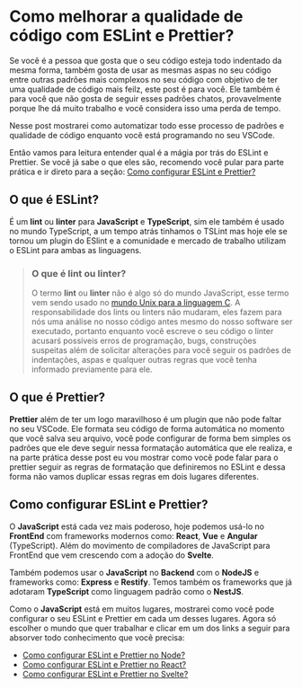 # Como melhorar a qualidade de código com ESLint e Prettier?

Se você é a pessoa que gosta que o seu código esteja todo indentado da mesma forma, também gosta de usar as mesmas aspas no seu código entre outras padrões mais complexos no seu código com objetivo de ter uma qualidade de código mais feilz, este post é para você. Ele também é para você que não gosta de seguir esses padrões chatos, provavelmente porque lhe dá muito trabalho e você considera isso uma perda de tempo.

Nesse post mostrarei como automatizar todo esse processo de padrões e qualidade de código enquanto você está programando no seu VSCode.

Então vamos para leitura entender qual é a mágia por trás do ESLint e Prettier. Se você já sabe o que eles são, recomendo você pular para parte prática e ir direto para a seção: <a href="#eslint">Como configurar ESLint e Prettier?</a>

## O que é ESLint?

É um **lint** ou **linter** para **JavaScript** e **TypeScript**, sim ele também é usado no mundo TypeScript, a um tempo atrás tinhamos o TSLint mas hoje ele se tornou um plugin do ESlint e a comunidade e mercado de trabalho utilizam o ESLint para ambas as linguagens.

> ### O que é lint ou linter?
>
> O termo **lint** ou **linter** não é algo só do mundo JavaScript, esse termo vem sendo usado no [mundo Unix para a linguagem C](<https://en.wikipedia.org/wiki/Lint_(software)>). A responsabilidade dos lints ou linters não mudaram, eles fazem para nós uma análise no nosso código antes mesmo do nosso software ser executado, portanto enquanto você escreve o seu código o linter acusarś possíveis erros de programação, bugs, construções suspeitas além de solicitar alterações para você seguir os padrões de indentações, aspas e qualquer outras regras que você tenha informado previamente para ele.

## O que é Prettier?

**Prettier** além de ter um logo maravilhoso é um plugin que não pode faltar no seu VSCode. Ele formata seu código de forma automática no momento que você salva seu arquivo, você pode configurar de forma bem simples os padrões que ele deve seguir nessa formatação automática que ele realiza, e na parte prática desse post eu vou mostrar como você pode falar para o prettier seguir as regras de formatação que definiremos no ESLint e dessa forma não vamos duplicar essas regras em dois lugares diferentes.

<h2 id="eslint">Como configurar ESLint e Prettier?</h2>

O **JavaScript** está cada vez mais poderoso, hoje podemos usá-lo no **FrontEnd** com frameworks modernos como: **React**, **Vue** e **Angular** (TypeScript). Além do movimento de compiladores de JavaScript para FrontEnd que vem crescendo com a adoção do **Svelte**.

Também podemos usar o **JavaScript** no **Backend** com o **NodeJS** e frameworks como: **Express** e **Restify**. Temos também os frameworks que já adotaram **TypeScript** como linguagem padrão como o **NestJS**.

Como o **JavaScript** está em muitos lugares, mostrarei como você pode configurar o seu ESLint e Prettier em cada um desses lugares. Agora só escolher o mundo que quer trabalhar e clicar em um dos links a seguir para absorver todo conhecimento que você precisa:

- [Como configurar ESLint e Prettier no Node?]()
- [Como configurar ESLint e Prettier no React?]()
- [Como configurar ESLint e Prettier no Svelte?]()
